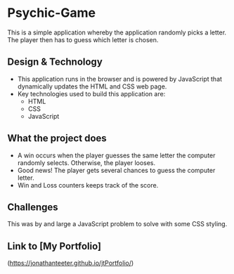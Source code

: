 # Psychic-Game
This is a simple application whereby the application randomly picks a letter.  The player then has to guess which letter is chosen.  

## Design & Technology
* This application runs in the browser and is powered by JavaScript that dynamically updates the HTML and CSS web page.
* Key technologies used to build this application are:
    * HTML
    * CSS
    * JavaScript

## What the project does
* A win occurs when the player guesses the same letter the computer randomly selects.  Otherwise, the player looses.  
* Good news!  The player gets several chances to guess the computer letter.  
* Win and Loss counters keeps track of the score.

## Challenges
This was by and large a JavaScript problem to solve with some CSS styling.

## Link to [My Portfolio] 
(https://jonathanteeter.github.io/jtPortfolio/)